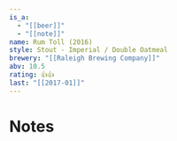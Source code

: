 ```yaml
---
is_a:
  - "[[beer]]"
  - "[[note]]"
name: Rum Toll (2016)
style: Stout - Imperial / Double Oatmeal
brewery: "[[Raleigh Brewing Company]]"
abv: 10.5
rating: 👍👍
last: "[[2017-01]]"
---
```

# Notes

